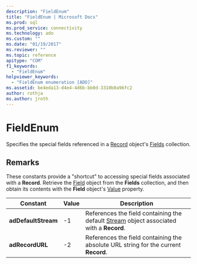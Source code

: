 ```yaml
---
description: "FieldEnum"
title: "FieldEnum | Microsoft Docs"
ms.prod: sql
ms.prod_service: connectivity
ms.technology: ado
ms.custom: ""
ms.date: "01/19/2017"
ms.reviewer: ""
ms.topic: reference
apitype: "COM"
f1_keywords: 
  - "FieldEnum"
helpviewer_keywords: 
  - "FieldEnum enumeration [ADO]"
ms.assetid: be4eda13-d4e4-4d6b-bb0d-3310b0a96fc2
author: rothja
ms.author: jroth
---
```

# FieldEnum
Specifies the special fields referenced in a [Record](./record-object-ado.md) object's [Fields](./fields-collection-ado.md) collection.  
  
## Remarks  
 These constants provide a "shortcut" to accessing special fields associated with a **Record**. Retrieve the [Field](./field-object.md) object from the **Fields** collection, and then obtain its contents with the **Field** object's [Value](./value-property-ado.md) property.  
  
|Constant|Value|Description|  
|--------------|-----------|-----------------|  
|**adDefaultStream**|-1|References the field containing the default [Stream](./stream-object-ado.md) object associated with a **Record**.|  
|**adRecordURL**|-2|References the field containing the absolute URL string for the current **Record**.|